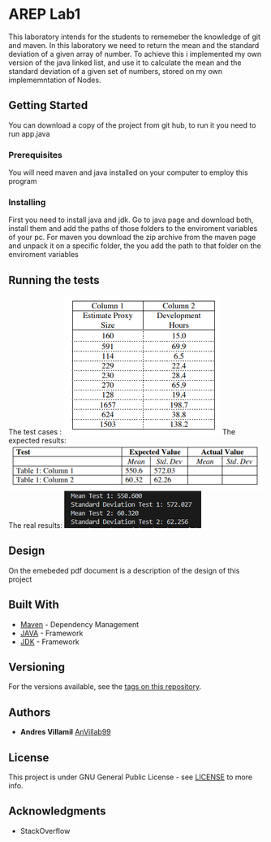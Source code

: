 # AREP Lab1

This laboratory intends for the students to rememeber the knowledge of git and maven.
In this laboratory we need to return the mean and the standard deviation of a given array of number. To achieve this i implemented my own version of the java linked list, and use it to calculate the mean and the standard deviation of a given set of numbers, stored on my own implememntation of Nodes.


## Getting Started

You can download a copy of the project from git hub, to run it you need to run app.java

### Prerequisites

You will need maven and java installed on your computer to employ this program


### Installing

First you need to install java and jdk.
Go to java page and download both, install them and add the paths of those folders to the enviroment variables of your pc.
For maven you download the zip archive from the maven page and unpack it on a specific folder, the you add the path to that folder on the enviroment variables


## Running the tests

The test cases :
![test](https://github.com/AnVillab99/AREP-Lab1/blob/master/resources/img/testcase.PNG)
The expected results:
![expected](https://github.com/AnVillab99/AREP-Lab1/blob/master/resources/img/expected.PNG)
The real results:
![Result](https://github.com/AnVillab99/AREP-Lab1/blob/master/resources/img/results.PNG)

## Design

On the emebeded pdf document is a description of the design of this project 






## Built With

* [Maven](https://maven.apache.org/) - Dependency Management
* [JAVA](https://www.java.com/es/download) - Framework
* [JDK](https://www.oracle.com/technetwork/java/javase/downloads/jdk8-downloads-2133151.html) - Framework

## Versioning

For the versions available, see the [tags on this repository](https://github.com/AnVillab99/AREP-Lab1/tags). 

## Authors

* **Andres Villamil**  [AnVillab99](https://github.com/AnVillab99)


## License

This project is under GNU General Public License - see [LICENSE](https://github.com/AnVillab99/AREP-Lab1/blob/master/LICENSE) to more info.

## Acknowledgments

* StackOverflow

